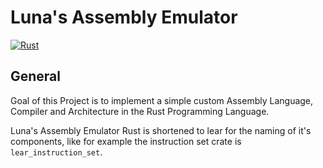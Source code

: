 # Luna's Assembly Emulator

[![Rust](https://github.com/DomiMartinGlogi/LunasAssemblyEmulatorRust/actions/workflows/rust.yml/badge.svg)](https://github.com/DomiMartinGlogi/LunasAssemblyEmulatorRust/actions/workflows/rust.yml)

## General

Goal of this Project is to implement a simple custom Assembly Language, Compiler and Architecture
in the Rust Programming Language.

Luna's Assembly Emulator Rust is shortened to lear for the naming of it's components, like for example
the instruction set crate is `lear_instruction_set`.
